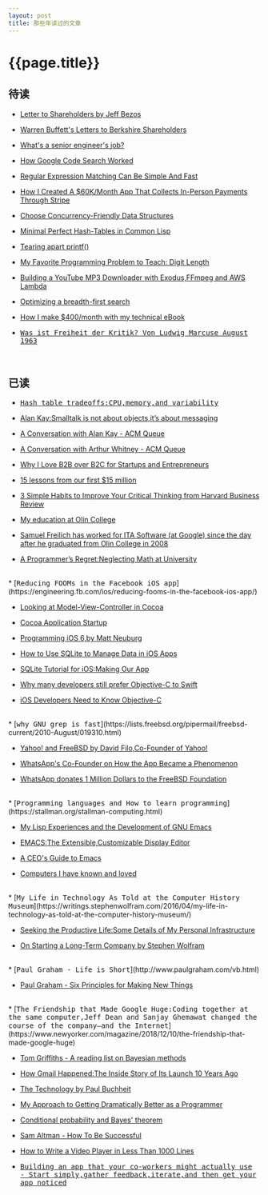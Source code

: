 ```yaml
---
layout: post
title: 那些年读过的文章
---
```

{{page.title}}
============================

## 待读

* [Letter to Shareholders by Jeff Bezos](https://ir.aboutamazon.com/annual-reports)

* [Warren Buffett's Letters to Berkshire Shareholders](http://www.berkshirehathaway.com/letters/letters.html)

* [What's a senior engineer's job?](https://jvns.ca/blog/senior-engineer/?utm_source=wanqu.co&utm_campaign=Wanqu+Daily&utm_medium=website)

* [How Google Code Search Worked](https://swtch.com/%7Ersc/regexp/regexp4.html)

* [Regular Expression Matching Can Be Simple And Fast](https://swtch.com/~rsc/regexp/regexp1.html)

* [How I Created A $60K/Month App That Collects In-Person Payments Through Stripe](https://www.starterstory.com/stripe-in-person-payments)

* [Choose Concurrency-Friendly Data Structures](https://www.drdobbs.com/parallel/choose-concurrency-friendly-data-structu/208801371?pgno=1)

* [Minimal Perfect Hash-Tables in Common Lisp](http://lisp-univ-etc.blogspot.com/2018/01/minimal-perfect-hash-tables-in-common.html)

* [Tearing apart printf()](http://www.maizure.org/projects/printf/)

* [My Favorite Programming Problem to Teach: Digit Length](https://jstrieb.github.io/posts/digit-length/)

* [Building a YouTube MP3 Downloader with Exodus,FFmpeg and AWS Lambda](https://intoli.com/blog/youtube-mp3-downloader/)

* [Optimizing a breadth-first search](https://www.snellman.net/blog/archive/2018-07-23-optimizing-breadth-first-search/)

* [How I make $400/month with my technical eBook](https://twitter.com/SahinKevin/status/1216343661459451906)

* [<font face="Monospace">Was ist Freiheit der Kritik? Von Ludwig Marcuse August 1963</font>](https://www.zeit.de/1963/31/was-ist-freiheit-der-kritik)
<br/>

## 已读

* [<font face="Monospace">Hash table tradeoffs:CPU,memory,and variability</font>](https://medium.com/@leventov/hash-table-tradeoffs-cpu-memory-and-variability-22dc944e6b9a)

* [Alan Kay:Smalltalk is not about objects,it’s about messaging](http://lists.squeakfoundation.org/pipermail/squeak-dev/1998-October/017019.html)

* [A Conversation with Alan Kay - ACM Queue](https://queue.acm.org/detail.cfm?id=1039523)

* [A Conversation with Arthur Whitney - ACM Queue](https://queue.acm.org/detail.cfm?id=1531242)

* [Why I Love B2B over B2C for Startups and Entrepreneurs](https://www.atrium.co/blog/b2b-vs-b2c/?utm_source=wanqu.co&utm_campaign=Wanqu+Daily&utm_medium=website)

* [15 lessons from our first $15 million](https://nathanbarry.com/15-lessons-15-million/?utm_source=wanqu.co&utm_campaign=Wanqu+Daily&utm_medium=website)

* [3 Simple Habits to Improve Your Critical Thinking from Harvard Business Review](https://hbr.org/2019/05/3-simple-habits-to-improve-your-critical-thinking)

* [My education at Olin College](https://physicstoday.scitation.org/do/10.1063/PT.5.2015/full/)

* [Samuel Freilich has worked for ITA Software (at Google) since the day after he graduated from Olin College in 2008](http://olin.edu/blog/career-and-graduate-stories/post/google-veteran-sam-freilich-08/)

* [A Programmer’s Regret:Neglecting Math at University](https://awalterschulze.github.io/blog/post/neglecting-math-at-university/)

<br/>
* [<font face="Monospace">Reducing FOOMs in the Facebook iOS app</font>](https://engineering.fb.com/ios/reducing-fooms-in-the-facebook-ios-app/)

* [Looking at Model-View-Controller in Cocoa](https://www.cocoawithlove.com/blog/mvc-and-cocoa.html)

* [Cocoa Application Startup](https://www.cocoawithlove.com/2008/03/cocoa-application-startup.html)

* [Programming iOS 6,by Matt Neuburg](http://www.apeth.com/iOSBook/)

* [How to Use SQLite to Manage Data in iOS Apps](https://www.appcoda.com/sqlite-database-ios-app-tutorial/)

* [SQLite Tutorial for iOS:Making Our App](https://www.raywenderlich.com/3136-sqlite-tutorial-for-ios-making-our-app)

* [Why many developers still prefer Objective-C to Swift](https://www.hackingwithswift.com/articles/27/why-many-developers-still-prefer-objective-c-to-swift)

* [iOS Developers Need to Know Objective-C](https://www.bignerdranch.com/blog/ios-developers-need-to-know-objective-c/)

<br/>
* [<font face="Monospace">why GNU grep is fast</font>](https://lists.freebsd.org/pipermail/freebsd-current/2010-August/019310.html)

* [Yahoo! and FreeBSD by David Filo,Co-Founder of Yahoo!](http://zer0.org/daemons/yahoobsd.html?utm_source=wanqu.co&utm_campaign=Wanqu+Daily&utm_medium=website)

* [WhatsApp's Co-Founder on How the App Became a Phenomenon](https://www.wired.com/2015/10/whatsapps-co-founder-on-how-the-iconoclastic-app-got-huge/)

* [WhatsApp donates 1 Million Dollars to the FreeBSD Foundation](https://www.freebsdnews.com/2014/11/19/whatsapp-donates-1-million-dollars-freebsd-foundation/)

<br/>
* [<font face="Monospace">Programming languages and How to learn programming</font>](https://stallman.org/stallman-computing.html)

* [My Lisp Experiences and the Development of GNU Emacs](https://www.gnu.org/gnu/rms-lisp.en.html)

* [EMACS:The Extensible,Customizable Display Editor](https://www.gnu.org/software/emacs/emacs-paper.html)

* [A CEO's Guide to Emacs](https://www.fugue.co/blog/2015-11-11-guide-to-emacs.html)

* [Computers I have known and loved](https://hack.org/mc/computers.html)

<br/>
* [<font face="Monospace">My Life in Technology As Told at the Computer History Museum</font>](https://writings.stephenwolfram.com/2016/04/my-life-in-technology-as-told-at-the-computer-history-museum/)

* [Seeking the Productive Life:Some Details of My Personal Infrastructure](https://writings.stephenwolfram.com/2019/02/seeking-the-productive-life-some-details-of-my-personal-infrastructure/)

* [On Starting a Long-Term Company by Stephen Wolfram](https://www.stephenwolfram.com/publications/starting-long-term-company/)

<br/>
* [<font face="Monospace">Paul Graham - Life is Short</font>](http://www.paulgraham.com/vb.html)

* [Paul Graham - Six Principles for Making New Things](http://www.paulgraham.com/newthings.html)

<br/>
* [<font face="Monospace">The Friendship that Made Google Huge:Coding together at the same computer,Jeff Dean and Sanjay Ghemawat changed the course of the company—and the Internet</font>](https://www.newyorker.com/magazine/2018/12/10/the-friendship-that-made-google-huge)

* [Tom Griffiths - A reading list on Bayesian methods](http://cocosci.princeton.edu/tom/bayes.html)

* [How Gmail Happened:The Inside Story of Its Launch 10 Years Ago](https://time.com/43263/gmail-10th-anniversary/)

* [The Technology by Paul Buchheit](http://paulbuchheit.blogspot.com/2014/07/the-technology.html)

* [My Approach to Getting Dramatically Better as a Programmer](https://malisper.me/my-approach-to-getting-dramatically-better-as-a-programmer/?utm_source=wanqu.co&utm_campaign=Wanqu+Daily&utm_medium=website)

* [Conditional probability and Bayes' theorem](https://eli.thegreenplace.net/2018/conditional-probability-and-bayes-theorem/)

* [Sam Altman - How To Be Successful](https://blog.samaltman.com/how-to-be-successful)

* [How to Write a Video Player in Less Than 1000 Lines](http://dranger.com/ffmpeg/ffmpeg.html)

* [<font face="Monospace">Building an app that your co-workers might actually use - Start simply,gather feedback,iterate,and then get your app noticed</font>](https://medium.com/slack-developer-blog/building-an-app-that-your-co-workers-might-actually-use-a0022b54fa4b)